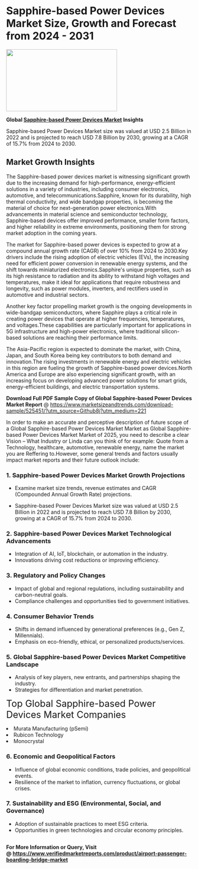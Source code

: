 <H1>Sapphire-based Power Devices Market Size, Growth and Forecast from 2024 - 2031</H1><img class="aligncenter size-medium wp-image-584254" src="https://thirdeyenews.in/wp-content/uploads/2024/09/Global-Market-Research-300x168.jpeg" alt="" width="300" height="168" /><p><strong>Global&nbsp;<a href="https://www.marketsizeandtrends.com/download-sample/525451/?utm_source=Github8j?utm_medium=221">Sapphire-based Power Devices Market</a> Insights</strong></p><p>Sapphire-based Power Devices Market size was valued at USD 2.5 Billion in 2022 and is projected to reach USD 7.8 Billion by 2030, growing at a CAGR of 15.7% from 2024 to 2030.</p><p><h2>Market Growth Insights</h2> <p>The Sapphire-based power devices market is witnessing significant growth due to the increasing demand for high-performance, energy-efficient solutions in a variety of industries, including consumer electronics, automotive, and telecommunications.Sapphire, known for its durability, high thermal conductivity, and wide bandgap properties, is becoming the material of choice for next-generation power electronics.With advancements in material science and semiconductor technology, Sapphire-based devices offer improved performance, smaller form factors, and higher reliability in extreme environments, positioning them for strong market adoption in the coming years.</p> <p>The market for Sapphire-based power devices is expected to grow at a compound annual growth rate (CAGR) of over 10% from 2024 to 2030.Key drivers include the rising adoption of electric vehicles (EVs), the increasing need for efficient power conversion in renewable energy systems, and the shift towards miniaturized electronics.Sapphire's unique properties, such as its high resistance to radiation and its ability to withstand high voltages and temperatures, make it ideal for applications that require robustness and longevity, such as power modules, inverters, and rectifiers used in automotive and industrial sectors.</p> <p>Another key factor propelling market growth is the ongoing developments in wide-bandgap semiconductors, where Sapphire plays a critical role in creating power devices that operate at higher frequencies, temperatures, and voltages.These capabilities are particularly important for applications in 5G infrastructure and high-power electronics, where traditional silicon-based solutions are reaching their performance limits.</p> <p>The Asia-Pacific region is expected to dominate the market, with China, Japan, and South Korea being key contributors to both demand and innovation.The rising investments in renewable energy and electric vehicles in this region are fueling the growth of Sapphire-based power devices.North America and Europe are also experiencing significant growth, with an increasing focus on developing advanced power solutions for smart grids, energy-efficient buildings, and electric transportation systems.</p> <p><span class=""><strong>Download Full PDF Sample Copy of Global Sapphire-based Power Devices Market Report</strong> @ <a href="https://www.marketsizeandtrends.com/download-sample/525451/?utm_source=Github8j?utm_medium=221" target="_blank">https://www.marketsizeandtrends.com/download-sample/525451/?utm_source=Github8j?utm_medium=221</a></span></p><p>In order to make an accurate and perceptive description of future scope of a Global&nbsp;Sapphire-based Power Devices Market Market as Global&nbsp;Sapphire-based Power Devices Market Market of 2025, you need to describe a clear Vision &ndash; What Industry or Linda can you think of for example: Quote from a Technology, healthcare, automotive, renewable energy, name the market you are Reffering to.However, some general trends and factors usually impact market reports and their future outlook include:</p><h3>1.&nbsp;<strong>Sapphire-based Power Devices Market Growth Projections</strong></h3><ul><li>Examine market size trends, revenue estimates and CAGR (Compounded Annual Growth Rate) projections.</li><li><p>Sapphire-based Power Devices Market size was valued at USD 2.5 Billion in 2022 and is projected to reach USD 7.8 Billion by 2030, growing at a CAGR of 15.7% from 2024 to 2030.</p></li></ul><h3>2.&nbsp;<strong>Sapphire-based Power Devices Market Technological Advancements</strong></h3><ul><li>Integration of AI, IoT, blockchain, or automation in the industry.</li><li>Innovations driving cost reductions or improving efficiency.</li></ul><h3>3.&nbsp;<strong>Regulatory and Policy Changes</strong></h3><ul><li>Impact of global and regional regulations, including sustainability and carbon-neutral goals.</li><li>Compliance challenges and opportunities tied to government initiatives.</li></ul><h3>4.&nbsp;<strong>Consumer Behavior Trends</strong></h3><ul><li>Shifts in demand influenced by generational preferences (e.g., Gen Z, Millennials).</li><li>Emphasis on eco-friendly, ethical, or personalized products/services.</li></ul><h3>5.&nbsp;<strong>Global Sapphire-based Power Devices Market Competitive Landscape</strong></h3><ul><li>Analysis of key players, new entrants, and partnerships shaping the industry.</li><li>Strategies for differentiation and market penetration.</li></ul><p data-pm-slice="1 1 []"><span style="color: inherit; font-family: inherit; font-size: 25px;">Top Global Sapphire-based Power Devices Market Companies</span></p><div class="" data-test-id=""><p><li>Murata Manufacturing (pSemi)</li><li> Rubicon Technology</li><li> Monocrystal</li></p></div><h3>6.&nbsp;<strong>Economic and Geopolitical Factors</strong></h3><ul><li>Influence of global economic conditions, trade policies, and geopolitical events.</li><li>Resilience of the market to inflation, currency fluctuations, or global crises.</li></ul><h3>7.&nbsp;<strong>Sustainability and ESG (Environmental, Social, and Governance)</strong></h3><ul><li>Adoption of sustainable practices to meet ESG criteria.</li><li>Opportunities in green technologies and circular economy principles.</li></ul><h2><strong style="font-size: 14px;">For More Information or Query, Visit @&nbsp;</strong><a style="background-color: #ffffff; font-size: 14px;" href="https://www.marketsizeandtrends.com/report/sapphire-based-power-devices-market/" target="_blank">https://www.verifiedmarketreports.com/product/airport-passenger-boarding-bridge-market</a></h2>